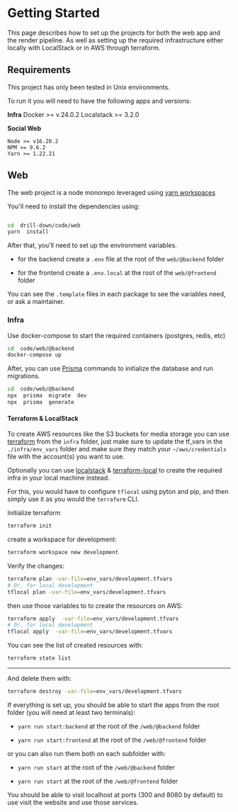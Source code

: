 
# Getting Started

This page describes how to set up the projects for both the web app and the render pipeline. As well as setting up the required infrastructure either locally with LocalStack or in AWS through terraform.
  

## Requirements

This project has only been tested in Unix environments.

To run it you will need to have the following apps and versions:

  

**Infra**
Docker >= v.24.0.2
Localstack >= 3.2.0


**Social Web**

```
Node >= v16.20.2
NPM >= 9.6.2
Yarn >= 1.22.21
```


## Web

The web project is a node monorepo leveraged using [yarn workspaces](https://yarnpkg.com/features/workspaces)

You'll need to install the dependencies using:
  
```bash

cd  drill-down/code/web
yarn  install
```
After that, you'll need to set up the environment variables.

  

- for the backend create a `.env` file at the root of the `web/@backend` folder

  

- for the frontend create a `.env.local` at the root of the `web/@frontend` folder

  

You can see the `.template` files in each package to see the variables need, or ask a maintainer.

  
### Infra

Use docker-compose to start the required containers (postgres, redis, etc) 

```bash
cd  code/web/@backend
docker-compose up 
``` 

After, you can use [Prisma](https://www.prisma.io/docs/getting-started) commands to initialize the database and run migrations. 

```bash
cd  code/web/@backend
npx  prisma  migrate  dev
npx  prisma  generate
```

#### Terraform & LocalStack 

To create AWS resources like the S3 buckets for media storage you can use [terraform](https://developer.hashicorp.com/terraform) from the `infra` folder, just make sure to update the tf_vars in the `./infra/env_vars` folder and make sure they match your `~/aws/credentials` file with the account(s) you want to use. 

Optionally you can use [localstack](https://docs.localstack.cloud) & [terraform-local](https://github.com/localstack/terraform-local) to create the required infra in your local machine instead. 

For this, you would have to configure `tflocal` using pyton and pip, and then simply use it as you would the `terraform` CLI.
  
Initialize terraform
```bash
terraform init
```

create a workspace for development:
```bash
terraform workspace new development
```

Verify the changes:

```bash
terraform plan -var-file=env_vars/development.tfvars
# Or, for local development
tflocal plan -var-file=env_vars/development.tfvars
```
then use those variables to to create the resources on AWS:

```bash
terraform apply  -var-file=env_vars/development.tfvars
# Or, for local development
tflocal apply  -var-file=env_vars/development.tfvars
```

You can see the list of created resources with:

```bash
terraform state list
```
---

And delete them with:

```bash
terraform destroy -var-file=env_vars/development.tfvars
```

If everything is set up, you should be able to start the apps from the root folder (you will need at least two terminals):

  

-  `yarn run start:backend` at the root of the `/web/@backend` folder

  

-  `yarn run start:frontend` at the root of the `/web/@frontend` folder
  

or you can also run them both on each subfolder with:

  
-  `yarn run start` at the root of the `/web/@backend` folder

  

-  `yarn run start` at the root of the `/web/@frontend` folder

  
You should be able to visit localhost at ports (300 and 8080 by default) to use visit the website and use those services.


